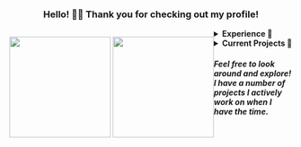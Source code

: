 

<div align="center">
  <h3>Hello! 👋🏼 Thank you for checking out my profile!</h3>
</div>

<p align="center" style="float:left">
  <img height="180em" src="https://github-readme-stats.vercel.app/api?username=atriusx&bg_color=45,8052FF,5555FF&text_color=FFFFFF&title_color=21FFFF&icon_color=21FFFF&hide_border=true&border_radius=10&include_all_commits=true&count_private=true&custom_title=Github%20Stats" />
  <img height="180em" src="https://github-readme-stats.vercel.app/api/top-langs/?username=atriusx&layout=compact&bg_color=45,D82C20,FF5555&text_color=FFFFFF&title_color=FFF&icon_color=21FFFF&hide_border=true&border_radius=10&include_all_commits=true&count_private=true&custom_title=Language%20Breakdown&langs_count=8" />
</p>
<details>
  <summary><b>Experience 📝</b></summary>
  
  ## What I've Worked With
  
  This is a shortlist of all the tools I've worked with over time!
  <div align="justify">
      <img src="https://img.shields.io/badge/Java-ED8B00?style=for-the-badge&logo=java&logoColor=white">
      <img src="https://img.shields.io/badge/Kotlin-7F52FF?&style=for-the-badge&logo=kotlin&logoColor=white">
      <img src="https://img.shields.io/badge/JavaScript-323330?style=for-the-badge&logo=javascript&logoColor=F7DF1E">
      <img src="https://img.shields.io/badge/TypeScript-007ACC?style=for-the-badge&logo=typescript&logoColor=white">
      <img src="https://img.shields.io/badge/Python-14354C?style=for-the-badge&logo=python&logoColor=white">
      <img src="https://img.shields.io/badge/HTML-E44D26?style=for-the-badge&logo=html5&logoColor=white">
      <img src="https://img.shields.io/badge/CSS-379AD6?style=for-the-badge&logo=css3&logoColor=white">
      <img src="https://img.shields.io/badge/P5.js-ED225D?style=for-the-badge&logo=p5.js&logoColor=white">
      <img src="https://img.shields.io/badge/Socket.io-000?style=for-the-badge&logo=socket.io&logoColor=white">
      <img src="https://img.shields.io/badge/React-10DAFF?style=for-the-badge&logo=react&logoColor=white">
      <img src="https://img.shields.io/badge/Next.js-000?style=for-the-badge&logo=next.js&logoColor=white">
      <img src="https://img.shields.io/badge/Express.js-313131?style=for-the-badge&logo=express&logoColor=white">
      <img src="https://img.shields.io/badge/JDA-994BDC?style=for-the-badge">
      <img src="https://img.shields.io/badge/Jetbrains_Compose-4285F4?style=for-the-badge&logo=jetbrains&logoColor=white">
      <img src="https://img.shields.io/badge/Git-F05032?style=for-the-badge&logo=git&logoColor=white">
      <img src="https://img.shields.io/badge/Github-181717?style=for-the-badge&logo=github&logoColor=white">
      <img src="https://img.shields.io/badge/Gitlab-FCA121?style=for-the-badge&logo=gitlab&logoColor=white">
      <img src="https://img.shields.io/badge/Gradle-02303A?style=for-the-badge&logo=gradle&logoColor=white">
      <img src="https://img.shields.io/badge/NPM-CB3837?style=for-the-badge&logo=npm&logoColor=white">
      <img src="https://img.shields.io/badge/Yarn-2C8EBB?style=for-the-badge&logo=yarn&logoColor=white">
      <img src="https://img.shields.io/badge/IntelliJ-000?style=for-the-badge&logo=intellijidea&logoColor=white">
      <img src="https://img.shields.io/badge/vscode-007ACC?style=for-the-badge&logo=visualstudiocode&logoColor=white">
      <img src="https://img.shields.io/badge/Docker-2496ED?style=for-the-badge&logo=docker&logoColor=white">
      <img src="https://img.shields.io/badge/Redis-DC382D?style=for-the-badge&logo=redis&logoColor=white">
      <img src="https://img.shields.io/badge/Postgres-4169E1?style=for-the-badge&logo=postgresql&logoColor=white">
      <img src="https://img.shields.io/badge/Paper_MC-5555FF?style=for-the-badge&logo=papermc&logoColor=white">
  </div>

  ## Other Things I Want To Explore

  <div align="justify">
      <img src="https://img.shields.io/badge/AWS-232F3E?style=for-the-badge&logo=amazonaws&logoColor=white">
      <img src="https://img.shields.io/badge/Spring-6DB33F?style=for-the-badge&logo=spring&logoColor=white">
      <img src="https://img.shields.io/badge/Spring_Boot-6DB33F?style=for-the-badge&logo=springboot&logoColor=white">
      <img src="https://img.shields.io/badge/Appwrite-F02E65?style=for-the-badge&logo=appwrite&logoColor=white">
      <img src="https://img.shields.io/badge/Github_Actions-181717?style=for-the-badge&logo=githubactions&logoColor=white">
  </div>
</details>
<details>
  <summary><b>Current Projects 🚀</b></summary>
  
  ## Active Projects

  <div align="justify">  
    <img src="https://img.shields.io/badge/Waystones-8934eb?style=for-the-badge&url=https://github.com/AtriusX/Waystones/" />
  </div>    
  
  ## Inactive Projects
  
  <div align="justify">
    <img src="https://img.shields.io/badge/DungeonKit-7F52FF?style=for-the-badge&url=https://github.com/AtriusX/DungeonKit/" />
    <img src="https://img.shields.io/badge/Duelingo-58CC02?style=for-the-badge&url=https://github.com/AtriusX/Duelingo/" />
  </div>
</details>

##### Feel free to look around and explore! I have a number of projects I actively work on when I have the time.
